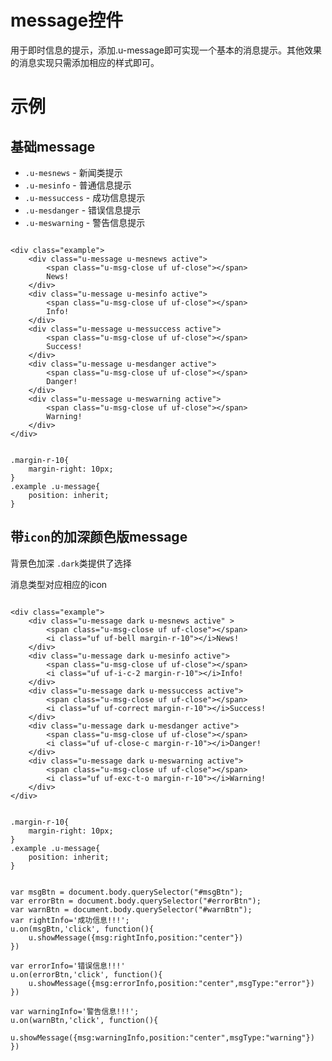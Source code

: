 # message控件

用于即时信息的提示，添加.u-message即可实现一个基本的消息提示。其他效果的消息实现只需添加相应的样式即可。


# 示例

## 基础message

* `.u-mesnews` - 新闻类提示
* `.u-mesinfo` - 普通信息提示
* `.u-messuccess` - 成功信息提示
* `.u-mesdanger` - 错误信息提示
* `.u-meswarning` - 警告信息提示


<div class="examples-code"><pre><code>
&lt;div class="example">
    &lt;div class="u-message u-mesnews active">
        &lt;span class="u-msg-close uf uf-close">&lt;/span>
        News!
    &lt;/div>
    &lt;div class="u-message u-mesinfo active">
        &lt;span class="u-msg-close uf uf-close">&lt;/span>
        Info!
    &lt;/div>
    &lt;div class="u-message u-messuccess active">
        &lt;span class="u-msg-close uf uf-close">&lt;/span>
        Success!
    &lt;/div>
    &lt;div class="u-message u-mesdanger active">
        &lt;span class="u-msg-close uf uf-close">&lt;/span>
        Danger!
    &lt;/div>
    &lt;div class="u-message u-meswarning active">
        &lt;span class="u-msg-close uf uf-close">&lt;/span>
        Warning!
    &lt;/div>
&lt;/div>
</code></pre>
</div>

<div class="examples-code"><pre><code>
.margin-r-10{
    margin-right: 10px; 
}
.example .u-message{
    position: inherit;
}</code></pre>
</div>




## 带`icon`的加深颜色版message

背景色加深 `.dark`类提供了选择

消息类型对应相应的icon

<div class="examples-code"><pre><code>
&lt;div class="example">
    &lt;div class="u-message dark u-mesnews active" >    
        &lt;span class="u-msg-close uf uf-close">&lt;/span>
        &lt;i class="uf uf-bell margin-r-10">&lt;/i>News!
    &lt;/div>
    &lt;div class="u-message dark u-mesinfo active">
        &lt;span class="u-msg-close uf uf-close">&lt;/span>
        &lt;i class="uf uf-i-c-2 margin-r-10">&lt;/i>Info!
    &lt;/div>
    &lt;div class="u-message dark u-messuccess active">    
        &lt;span class="u-msg-close uf uf-close">&lt;/span>
        &lt;i class="uf uf-correct margin-r-10">&lt;/i>Success!
    &lt;/div>
    &lt;div class="u-message dark u-mesdanger active">
        &lt;span class="u-msg-close uf uf-close">&lt;/span>
        &lt;i class="uf uf-close-c margin-r-10">&lt;/i>Danger!
    &lt;/div>
    &lt;div class="u-message dark u-meswarning active">
        &lt;span class="u-msg-close uf uf-close">&lt;/span>
        &lt;i class="uf uf-exc-t-o margin-r-10">&lt;/i>Warning!
    &lt;/div>
&lt;/div></code></pre>
</div>

<div class="examples-code"><pre><code>
.margin-r-10{
    margin-right: 10px; 
}
.example .u-message{
    position: inherit;
}</code></pre>
</div>







<pre class="examples-code"><code>
var msgBtn = document.body.querySelector("#msgBtn");
var errorBtn = document.body.querySelector("#errorBtn");
var warnBtn = document.body.querySelector("#warnBtn");
var rightInfo='<i class="uf uf-correct margin-r-5"></i>成功信息!!!';
u.on(msgBtn,'click', function(){ 
    u.showMessage({msg:rightInfo,position:"center"})
})

var errorInfo='<i class="uf uf-close-c margin-r-5"></i>错误信息!!!'
u.on(errorBtn,'click', function(){ 
    u.showMessage({msg:errorInfo,position:"center",msgType:"error"})
})

var warningInfo='<i class="uf uf-exc-t-o margin-r-5"></i>警告信息!!!';
u.on(warnBtn,'click', function(){ 
    u.showMessage({msg:warningInfo,position:"center",msgType:"warning"})
})</code></pre>

